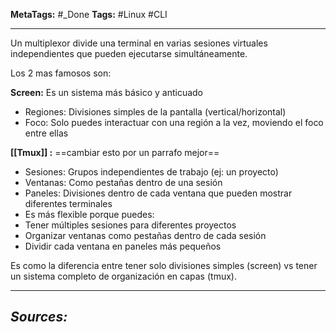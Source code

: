 **MetaTags:** #_Done 
**Tags:** #Linux #CLI 
- - -
Un multiplexor divide una terminal en varias sesiones virtuales independientes que pueden ejecutarse simultáneamente.

Los 2 mas famosos son:

**Screen:**  Es un sistema más básico y anticuado
- Regiones: Divisiones simples de la pantalla (vertical/horizontal)
- Foco: Solo puedes interactuar con una región a la vez, moviendo el foco entre ellas

**[[Tmux]] :**
==cambiar esto por un parrafo mejor==
- Sesiones: Grupos independientes de trabajo (ej: un proyecto)
- Ventanas: Como pestañas dentro de una sesión
- Paneles: Divisiones dentro de cada ventana que pueden mostrar diferentes terminales
- Es más flexible porque puedes:
- Tener múltiples sesiones para diferentes proyectos
- Organizar ventanas como pestañas dentro de cada sesión
- Dividir cada ventana en paneles más pequeños

Es como la diferencia entre tener solo divisiones simples (screen) vs tener un sistema completo de organización en capas (tmux).
- - - 
## ***Sources:***